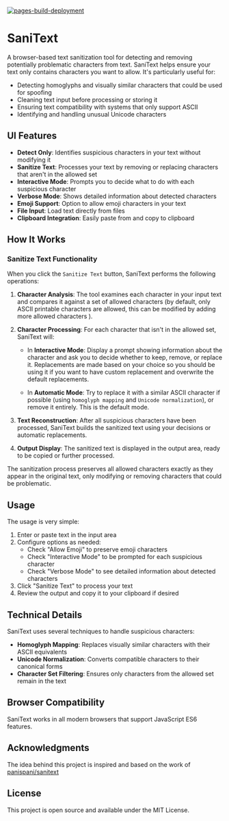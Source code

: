 [![pages-build-deployment](https://github.com/MohamedElashri/sanitext/actions/workflows/pages/pages-build-deployment/badge.svg)](https://github.com/MohamedElashri/sanitext/actions/workflows/pages/pages-build-deployment)

# SaniText

A browser-based text sanitization tool for detecting and removing potentially problematic characters from text. SaniText helps ensure your text only contains characters you want to allow. It's particularly useful for:

- Detecting homoglyphs and visually similar characters that could be used for spoofing
- Cleaning text input before processing or storing it
- Ensuring text compatibility with systems that only support ASCII
- Identifying and handling unusual Unicode characters

## UI Features

- **Detect Only**: Identifies suspicious characters in your text without modifying it
- **Sanitize Text**: Processes your text by removing or replacing characters that aren't in the allowed set
- **Interactive Mode**: Prompts you to decide what to do with each suspicious character
- **Verbose Mode**: Shows detailed information about detected characters
- **Emoji Support**: Option to allow emoji characters in your text
- **File Input**: Load text directly from files
- **Clipboard Integration**: Easily paste from and copy to clipboard

## How It Works

### Sanitize Text Functionality

When you click the `Sanitize Text` button, SaniText performs the following operations:

1. **Character Analysis**: The tool examines each character in your input text and compares it against a set of allowed characters (by default, only ASCII printable characters are allowed, this can be modified by adding more allowed characters ).

2. **Character Processing**: For each character that isn't in the allowed set, SaniText will:
   - In **Interactive Mode**: Display a prompt showing information about the character and ask you to decide whether to keep, remove, or replace it. Replacements are made based on your choice so you should be using it if you want to have custom replacement and overwrite the default replacements.

   - In **Automatic Mode**: Try to replace it with a similar ASCII character if possible (using `homoglyph mapping` and `Unicode normalization`), or remove it entirely. This is the default mode.

3. **Text Reconstruction**: After all suspicious characters have been processed, SaniText builds the sanitized text using your decisions or automatic replacements.

4. **Output Display**: The sanitized text is displayed in the output area, ready to be copied or further processed.

The sanitization process preserves all allowed characters exactly as they appear in the original text, only modifying or removing characters that could be problematic.

## Usage
The usage is very simple:

1. Enter or paste text in the input area
2. Configure options as needed:
   - Check "Allow Emoji" to preserve emoji characters
   - Check "Interactive Mode" to be prompted for each suspicious character
   - Check "Verbose Mode" to see detailed information about detected characters
3. Click "Sanitize Text" to process your text
4. Review the output and copy it to your clipboard if desired

## Technical Details

SaniText uses several techniques to handle suspicious characters:

- **Homoglyph Mapping**: Replaces visually similar characters with their ASCII equivalents
- **Unicode Normalization**: Converts compatible characters to their canonical forms
- **Character Set Filtering**: Ensures only characters from the allowed set remain in the text

## Browser Compatibility

SaniText works in all modern browsers that support JavaScript ES6 features.

## Acknowledgments

The idea behind this project is inspired and based on the work of [panispani/sanitext](https://github.com/panispani/sanitext)

## License

This project is open source and available under the MIT License.
